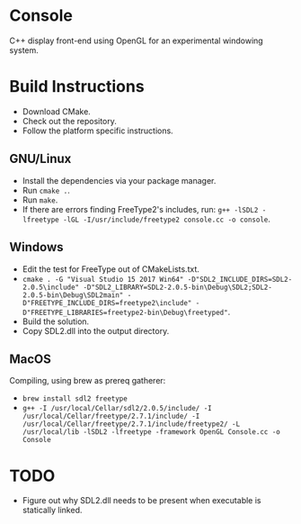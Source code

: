 # Console
C++ display front-end using OpenGL for an experimental windowing system.

# Build Instructions

* Download CMake.
* Check out the repository.
* Follow the platform specific instructions.

## GNU/Linux

* Install the dependencies via your package manager.
* Run `cmake .`.
* Run `make`.
* If there are errors finding FreeType2's includes, run: `g++ -lSDL2 -lfreetype -lGL -I/usr/include/freetype2 console.cc -o console`.

## Windows

* Edit the test for FreeType out of CMakeLists.txt.
* `cmake . -G "Visual Studio 15 2017 Win64" -D"SDL2_INCLUDE_DIRS=SDL2-2.0.5\include" -D"SDL2_LIBRARY=SDL2-2.0.5-bin\Debug\SDL2;SDL2-2.0.5-bin\Debug\SDL2main" -D"FREETYPE_INCLUDE_DIRS=freetype2\include" -D"FREETYPE_LIBRARIES=freetype2-bin\Debug\freetyped"`.
* Build the solution.
* Copy SDL2.dll into the output directory.

## MacOS

Compiling, using brew as prereq gatherer:

* `brew install sdl2 freetype`
* `g++ -I /usr/local/Cellar/sdl2/2.0.5/include/ -I
/usr/local/Cellar/freetype/2.7.1/include/ -I
/usr/local/Cellar/freetype/2.7.1/include/freetype2/ -L /usr/local/lib -lSDL2
-lfreetype -framework OpenGL Console.cc -o Console`

# TODO

* Figure out why SDL2.dll needs to be present when executable is statically linked.
